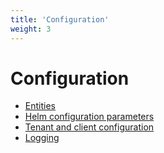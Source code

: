 ```yaml
---
title: 'Configuration'
weight: 3
---
```


# Configuration

- [Entities](/configuration/entities)
- [Helm configuration parameters](/configuration/helm)
- [Tenant and client configuration](/configuration/tenant_client_config)
- [Logging](/configuration/logging)
